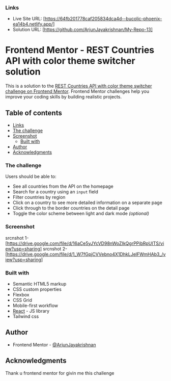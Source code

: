 ### Links

- Live Site URL: [https://64fb201778caf205834dca4d--bucolic-phoenix-ea14b4.netlify.app/]
- Solution URL: [https://github.com/ArjunJayakrishnan/My-Repo-13]

# Frontend Mentor - REST Countries API with color theme switcher solution

This is a solution to the [REST Countries API with color theme switcher challenge on Frontend Mentor](https://www.frontendmentor.io/challenges/rest-countries-api-with-color-theme-switcher-5cacc469fec04111f7b848ca). Frontend Mentor challenges help you improve your coding skills by building realistic projects.

## Table of contents

- [Links](#links)
- [The challenge](#the-challenge)
- [Screenshot](#screenshot)
  - [Built with](#built-with)
- [Author](#author)
- [Acknowledgments](#acknowledgments)

### The challenge

Users should be able to:

- See all countries from the API on the homepage
- Search for a country using an `input` field
- Filter countries by region
- Click on a country to see more detailed information on a separate page
- Click through to the border countries on the detail page
- Toggle the color scheme between light and dark mode _(optional)_

### Screenshot

srcnshot 1- [https://drive.google.com/file/d/16aCe5yJYcVD98nWoZIkQgrPPibRpUITS/view?usp=sharing]
srcnshot 2- [https://drive.google.com/file/d/1_W7fGpjCVVebno4X1DhkLJelFWmHAb3_/view?usp=sharing]

### Built with

- Semantic HTML5 markup
- CSS custom properties
- Flexbox
- CSS Grid
- Mobile-first workflow
- [React](https://reactjs.org/) - JS library
- Tailwind css

## Author

- Frontend Mentor - [@ArjunJayakrishnan](https://www.frontendmentor.io/profile/ArjunJayakrishnan)

## Acknowledgments

Thank u frontend mentor for givin me this challenge

